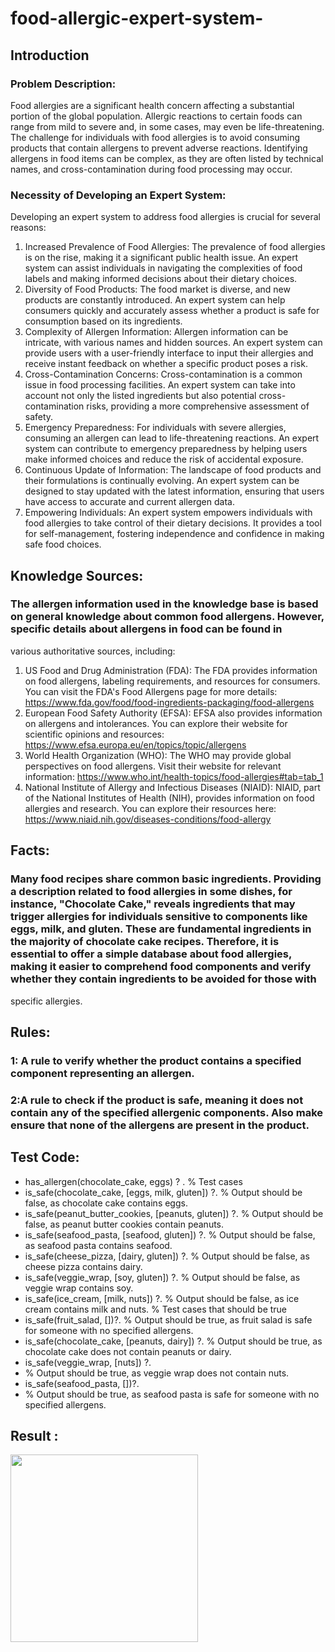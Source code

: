 # food-allergic-expert-system-
## Introduction
### Problem Description:
Food allergies are a significant health concern affecting a substantial portion of the global population. Allergic reactions to certain foods can range from mild to severe and, in some cases, may even be life-threatening. The challenge for individuals with food allergies is to avoid consuming products that contain allergens to prevent adverse reactions. Identifying allergens in food items can be complex, as they are often listed by technical names, and
cross-contamination during food processing may occur.

### Necessity of Developing an Expert System:
Developing an expert system to address food allergies is crucial for several reasons:
1. Increased Prevalence of Food Allergies: The prevalence of food allergies is on the rise, making it a significant public health issue. An expert system can assist individuals in navigating the complexities of food labels and making informed decisions about their dietary choices.
2. Diversity of Food Products: The food market is diverse, and new products are constantly introduced. An expert system can help consumers quickly and accurately assess whether a product is safe for consumption based on its ingredients.
3. Complexity of Allergen Information: Allergen information can be intricate, with various names and hidden sources. An expert system can provide users with a user-friendly interface to input their allergies and receive instant feedback on whether a specific product poses a risk.
4. Cross-Contamination Concerns: Cross-contamination is a common issue in food processing facilities. An expert system can take into account not only the listed ingredients but also potential cross-contamination risks, providing a more comprehensive assessment of safety.
5. Emergency Preparedness: For individuals with severe allergies, consuming an allergen can lead to life-threatening reactions. An expert system can contribute to emergency preparedness by helping users
make informed choices and reduce the risk of accidental exposure.
6. Continuous Update of Information: The landscape of food products and their formulations is continually evolving. An expert system can be designed to stay updated with the latest information, ensuring that users have access to accurate and current allergen data.
7. Empowering Individuals: An expert system empowers individuals with food allergies to take control of their dietary decisions. It provides a tool for self-management, fostering independence and confidence in
making safe food choices.

## Knowledge Sources: 
### The allergen information used in the knowledge base is based on general knowledge about common food allergens. However, specific details about allergens in food can be found in
various authoritative sources, including:
1. US Food and Drug Administration (FDA): The FDA provides information on food allergens, labeling requirements, and resources for consumers. You can visit the FDA's Food Allergens page for more details: https://www.fda.gov/food/food-ingredients-packaging/food-allergens
2. European Food Safety Authority (EFSA): EFSA also provides information on allergens and intolerances. You can explore their website for scientific opinions and resources: https://www.efsa.europa.eu/en/topics/topic/allergens
3. World Health Organization (WHO): The WHO may provide global perspectives on food allergens. Visit their website for relevant information: https://www.who.int/health-topics/food-allergies#tab=tab_1
4. National Institute of Allergy and Infectious Diseases (NIAID): NIAID, part of the National Institutes of Health (NIH), provides information on food allergies and research. You can explore their resources here: https://www.niaid.nih.gov/diseases-conditions/food-allergy

## Facts:
### Many food recipes share common basic ingredients. Providing a description related to food allergies in some dishes, for instance, "Chocolate Cake," reveals ingredients that may trigger allergies for individuals sensitive to components like eggs, milk, and gluten. These are fundamental ingredients in the majority of chocolate cake recipes. Therefore, it is essential to offer a simple database about food allergies, making it easier to comprehend food components and verify whether they contain ingredients to be avoided for those with
specific allergies.

## Rules: 
### 1: A rule to verify whether the product contains a specified component representing an allergen.
### 2:A rule to check if the product is safe, meaning it does not contain any of the specified allergenic components. Also make ensure that none of the allergens are present in the product.

## Test Code:
- has_allergen(chocolate_cake, eggs) ? .
% Test cases
- is_safe(chocolate_cake, [eggs, milk, gluten]) ?.
% Output should be false, as chocolate cake contains eggs.
- is_safe(peanut_butter_cookies, [peanuts, gluten]) ?.
% Output should be false, as peanut butter cookies contain peanuts.
- is_safe(seafood_pasta, [seafood, gluten]) ?.
% Output should be false, as seafood pasta contains seafood.
- is_safe(cheese_pizza, [dairy, gluten]) ?.
% Output should be false, as cheese pizza contains dairy.
- is_safe(veggie_wrap, [soy, gluten]) ?.
% Output should be false, as veggie wrap contains soy.
- is_safe(ice_cream, [milk, nuts]) ?.
% Output should be false, as ice cream contains milk and nuts.
% Test cases that should be true
- is_safe(fruit_salad, [])?.
% Output should be true, as fruit salad is safe for someone with no specified allergens.
- is_safe(chocolate_cake, [peanuts, dairy]) ?.
% Output should be true, as chocolate cake does not contain peanuts or dairy.
- is_safe(veggie_wrap, [nuts]) ?.
- % Output should be true, as veggie wrap does not contain nuts.
- is_safe(seafood_pasta, [])?.
- % Output should be true, as seafood pasta is safe for someone with no specified allergens.

## Result : 
<img src= "https://github.com/haandx/food-allergic-expert-system-/assets/142608001/44ebff0b-39c4-4aad-bb65-e784e55b4f84" width = "300">
